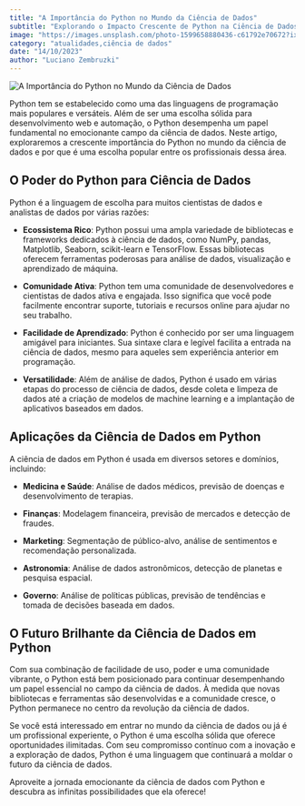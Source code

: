 ```yaml
---
title: "A Importância do Python no Mundo da Ciência de Dados"
subtitle: "Explorando o Impacto Crescente de Python na Ciência de Dados"
image: "https://images.unsplash.com/photo-1599658880436-c61792e70672?ixlib=rb-4.0.3&ixid=M3wxMjA3fDB8MHxwaG90by1wYWdlfHx8fGVufDB8fHx8fA%3D%3D&auto=format&fit=crop&w=2070&q=80"
category: "atualidades,ciência de dados"
date: "14/10/2023"
author: "Luciano Zembruzki"
---
```


![A Importância do Python no Mundo da Ciência de Dados](https://images.unsplash.com/photo-1599658880436-c61792e70672?ixlib=rb-4.0.3&ixid=M3wxMjA3fDB8MHxwaG90by1wYWdlfHx8fGVufDB8fHx8fA%3D%3D&auto=format&fit=crop&w=2070&q=80)

Python tem se estabelecido como uma das linguagens de programação mais populares e versáteis. Além de ser uma escolha sólida para desenvolvimento web e automação, o Python desempenha um papel fundamental no emocionante campo da ciência de dados. Neste artigo, exploraremos a crescente importância do Python no mundo da ciência de dados e por que é uma escolha popular entre os profissionais dessa área.

## O Poder do Python para Ciência de Dados

Python é a linguagem de escolha para muitos cientistas de dados e analistas de dados por várias razões:

- **Ecossistema Rico**: Python possui uma ampla variedade de bibliotecas e frameworks dedicados à ciência de dados, como NumPy, pandas, Matplotlib, Seaborn, scikit-learn e TensorFlow. Essas bibliotecas oferecem ferramentas poderosas para análise de dados, visualização e aprendizado de máquina.

- **Comunidade Ativa**: Python tem uma comunidade de desenvolvedores e cientistas de dados ativa e engajada. Isso significa que você pode facilmente encontrar suporte, tutoriais e recursos online para ajudar no seu trabalho.

- **Facilidade de Aprendizado**: Python é conhecido por ser uma linguagem amigável para iniciantes. Sua sintaxe clara e legível facilita a entrada na ciência de dados, mesmo para aqueles sem experiência anterior em programação.

- **Versatilidade**: Além de análise de dados, Python é usado em várias etapas do processo de ciência de dados, desde coleta e limpeza de dados até a criação de modelos de machine learning e a implantação de aplicativos baseados em dados.

## Aplicações da Ciência de Dados em Python

A ciência de dados em Python é usada em diversos setores e domínios, incluindo:

- **Medicina e Saúde**: Análise de dados médicos, previsão de doenças e desenvolvimento de terapias.

- **Finanças**: Modelagem financeira, previsão de mercados e detecção de fraudes.

- **Marketing**: Segmentação de público-alvo, análise de sentimentos e recomendação personalizada.

- **Astronomia**: Análise de dados astronômicos, detecção de planetas e pesquisa espacial.

- **Governo**: Análise de políticas públicas, previsão de tendências e tomada de decisões baseada em dados.

## O Futuro Brilhante da Ciência de Dados em Python

Com sua combinação de facilidade de uso, poder e uma comunidade vibrante, o Python está bem posicionado para continuar desempenhando um papel essencial no campo da ciência de dados. À medida que novas bibliotecas e ferramentas são desenvolvidas e a comunidade cresce, o Python permanece no centro da revolução da ciência de dados.

Se você está interessado em entrar no mundo da ciência de dados ou já é um profissional experiente, o Python é uma escolha sólida que oferece oportunidades ilimitadas. Com seu compromisso contínuo com a inovação e a exploração de dados, Python é uma linguagem que continuará a moldar o futuro da ciência de dados.

Aproveite a jornada emocionante da ciência de dados com Python e descubra as infinitas possibilidades que ela oferece!
